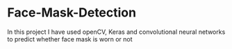 # Face-Mask-Detection

In this project I have used openCV, Keras and convolutional neural networks to predict whether face mask is worn or not
